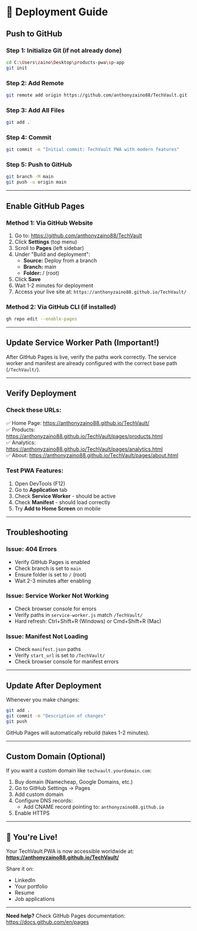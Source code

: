 # 🚀 Deployment Guide

## Push to GitHub

### **Step 1: Initialize Git (if not already done)**

```bash
cd C:\Users\zaino\Desktop\products-pwa\sp-app
git init
```

### **Step 2: Add Remote**

```bash
git remote add origin https://github.com/anthonyzaino88/TechVault.git
```

### **Step 3: Add All Files**

```bash
git add .
```

### **Step 4: Commit**

```bash
git commit -m "Initial commit: TechVault PWA with modern features"
```

### **Step 5: Push to GitHub**

```bash
git branch -M main
git push -u origin main
```

---

## Enable GitHub Pages

### **Method 1: Via GitHub Website**

1. Go to: https://github.com/anthonyzaino88/TechVault
2. Click **Settings** (top menu)
3. Scroll to **Pages** (left sidebar)
4. Under "Build and deployment":
   - **Source:** Deploy from a branch
   - **Branch:** main
   - **Folder:** / (root)
5. Click **Save**
6. Wait 1-2 minutes for deployment
7. Access your live site at: `https://anthonyzaino88.github.io/TechVault/`

### **Method 2: Via GitHub CLI (if installed)**

```bash
gh repo edit --enable-pages
```

---

## Update Service Worker Path (Important!)

After GitHub Pages is live, verify the paths work correctly. The service worker and manifest are already configured with the correct base path (`/TechVault/`).

---

## Verify Deployment

### **Check these URLs:**

✅ Home Page: https://anthonyzaino88.github.io/TechVault/  
✅ Products: https://anthonyzaino88.github.io/TechVault/pages/products.html  
✅ Analytics: https://anthonyzaino88.github.io/TechVault/pages/analytics.html  
✅ About: https://anthonyzaino88.github.io/TechVault/pages/about.html  

### **Test PWA Features:**

1. Open DevTools (F12)
2. Go to **Application** tab
3. Check **Service Worker** - should be active
4. Check **Manifest** - should load correctly
5. Try **Add to Home Screen** on mobile

---

## Troubleshooting

### **Issue: 404 Errors**
- Verify GitHub Pages is enabled
- Check branch is set to `main`
- Ensure folder is set to `/` (root)
- Wait 2-3 minutes after enabling

### **Issue: Service Worker Not Working**
- Check browser console for errors
- Verify paths in `service-worker.js` match `/TechVault/`
- Hard refresh: Ctrl+Shift+R (Windows) or Cmd+Shift+R (Mac)

### **Issue: Manifest Not Loading**
- Check `manifest.json` paths
- Verify `start_url` is set to `/TechVault/`
- Check browser console for manifest errors

---

## Update After Deployment

Whenever you make changes:

```bash
git add .
git commit -m "Description of changes"
git push
```

GitHub Pages will automatically rebuild (takes 1-2 minutes).

---

## Custom Domain (Optional)

If you want a custom domain like `techvault.yourdomain.com`:

1. Buy domain (Namecheap, Google Domains, etc.)
2. Go to GitHub Settings → Pages
3. Add custom domain
4. Configure DNS records:
   - Add CNAME record pointing to: `anthonyzaino88.github.io`
5. Enable HTTPS

---

## 🎉 You're Live!

Your TechVault PWA is now accessible worldwide at:
**https://anthonyzaino88.github.io/TechVault/**

Share it on:
- LinkedIn
- Your portfolio
- Resume
- Job applications

---

**Need help?** Check GitHub Pages documentation: https://docs.github.com/en/pages

